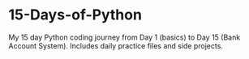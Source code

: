 # 15-Days-of-Python
My 15 day Python coding journey from Day 1 (basics) to Day 15 (Bank Account System). Includes daily practice files and side projects.
